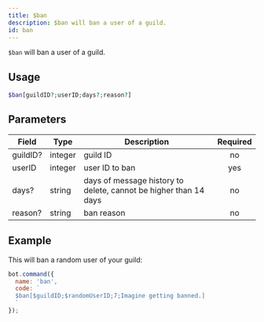 ```yaml
---
title: $ban 
description: $ban will ban a user of a guild.
id: ban
---
```


`$ban` will ban a user of a guild.

## Usage

```php
$ban[guildID?;userID;days?;reason?]
```

## Parameters 


| Field    | Type    | Description                                                      | Required |
| -------- | ------- | ---------------------------------------------------------------- |:--------:|
| guildID? | integer | guild ID                                                         |    no    |
| userID   | integer | user ID to ban                                                   |    yes   |
| days?    | string  | days of message history to delete, cannot be higher than 14 days |    no    |
| reason?  | string  | ban reason                                                       |    no    |


## Example

This will ban a random user of your guild:

```javascript
bot.command({
  name: 'ban',
  code: `
  $ban[$guildID;$randomUserID;7;Imagine getting banned.]
  `
});
```
